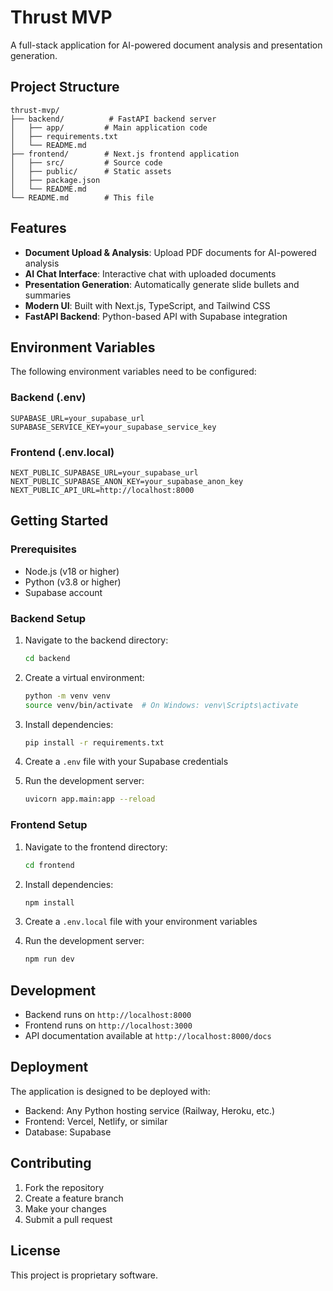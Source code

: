 # Thrust MVP

A full-stack application for AI-powered document analysis and presentation generation.

## Project Structure

```
thrust-mvp/
├── backend/          # FastAPI backend server
│   ├── app/         # Main application code
│   ├── requirements.txt
│   └── README.md
├── frontend/        # Next.js frontend application
│   ├── src/         # Source code
│   ├── public/      # Static assets
│   ├── package.json
│   └── README.md
└── README.md        # This file
```

## Features

- **Document Upload & Analysis**: Upload PDF documents for AI-powered analysis
- **AI Chat Interface**: Interactive chat with uploaded documents
- **Presentation Generation**: Automatically generate slide bullets and summaries
- **Modern UI**: Built with Next.js, TypeScript, and Tailwind CSS
- **FastAPI Backend**: Python-based API with Supabase integration

## Environment Variables

The following environment variables need to be configured:

### Backend (.env)
```
SUPABASE_URL=your_supabase_url
SUPABASE_SERVICE_KEY=your_supabase_service_key
```

### Frontend (.env.local)
```
NEXT_PUBLIC_SUPABASE_URL=your_supabase_url
NEXT_PUBLIC_SUPABASE_ANON_KEY=your_supabase_anon_key
NEXT_PUBLIC_API_URL=http://localhost:8000
```

## Getting Started

### Prerequisites
- Node.js (v18 or higher)
- Python (v3.8 or higher)
- Supabase account

### Backend Setup
1. Navigate to the backend directory:
   ```bash
   cd backend
   ```

2. Create a virtual environment:
   ```bash
   python -m venv venv
   source venv/bin/activate  # On Windows: venv\Scripts\activate
   ```

3. Install dependencies:
   ```bash
   pip install -r requirements.txt
   ```

4. Create a `.env` file with your Supabase credentials

5. Run the development server:
   ```bash
   uvicorn app.main:app --reload
   ```

### Frontend Setup
1. Navigate to the frontend directory:
   ```bash
   cd frontend
   ```

2. Install dependencies:
   ```bash
   npm install
   ```

3. Create a `.env.local` file with your environment variables

4. Run the development server:
   ```bash
   npm run dev
   ```

## Development

- Backend runs on `http://localhost:8000`
- Frontend runs on `http://localhost:3000`
- API documentation available at `http://localhost:8000/docs`

## Deployment

The application is designed to be deployed with:
- Backend: Any Python hosting service (Railway, Heroku, etc.)
- Frontend: Vercel, Netlify, or similar
- Database: Supabase

## Contributing

1. Fork the repository
2. Create a feature branch
3. Make your changes
4. Submit a pull request

## License

This project is proprietary software. 